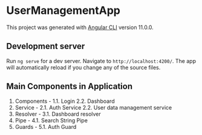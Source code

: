 # UserManagementApp

This project was generated with [Angular CLI](https://github.com/angular/angular-cli) version 11.0.0.

## Development server

Run `ng serve` for a dev server. Navigate to `http://localhost:4200/`. The app will automatically reload if you change any of the source files.

## Main Components in Application

1. Components -
   1.1. Login
   2.2. Dashboard
2. Service -
   2.1. Auth Service
   2.2. User data management service
3. Resolver -
   3.1. Dashboard resolver
4. Pipe -
   4.1. Search String Pipe
5. Guards -
   5.1. Auth Guard
